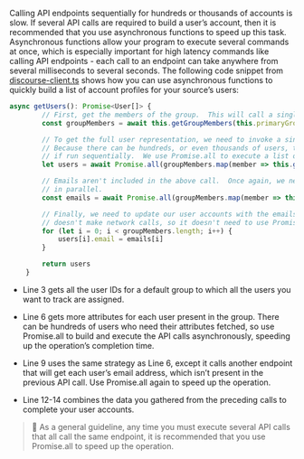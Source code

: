 Calling API endpoints sequentially for hundreds or thousands of accounts is slow. If several API calls are required to build a user’s account, then it is recommended that you use asynchronous functions to speed up this task. Asynchronous functions allow your program to execute several commands at once, which is especially important for high latency commands like calling API endpoints - each call to an endpoint can take anywhere from several milliseconds to several seconds. The following code snippet from [discourse-client.ts](https://github.com/sailpoint-oss/discourse-connector-2/blob/main/Discourse/src/discourse-client.ts) shows how you can use asynchronous functions to quickly build a list of account profiles for your source’s users:

```javascript
async getUsers(): Promise<User[]> {
        // First, get the members of the group.  This will call a single endpoint to get all the users of a group.
        const groupMembers = await this.getGroupMembers(this.primaryGroup!)

        // To get the full user representation, we need to invoke a single API call for each user.
        // Because there can be hundreds, or even thousands of users, this would take several minutes
        // if run sequentially.  We use Promise.all to execute a list of API calls in parallel.
        let users = await Promise.all(groupMembers.map(member => this.getUser(member.id!.toString())))

        // Emails aren't included in the above call.  Once again, we need to execute several API calls
        // in parallel.
        const emails = await Promise.all(groupMembers.map(member => this.getUserEmailAddress(member.username!)))

        // Finally, we need to update our user accounts with the emails we obtained.  This code
        // doesn't make network calls, so it doesn't need to use Promise.all.
        for (let i = 0; i < groupMembers.length; i++) {
            users[i].email = emails[i]
        }

        return users
    }

```
- Line 3 gets all the user IDs for a default group to which all the users you want to track are assigned. 

- Line 6 gets more attributes for each user present in the group. There can be hundreds of users who need their attributes fetched, so use Promise.all to build and execute the API calls asynchronously, speeding up the operation’s completion time.

- Line 9 uses the same strategy as Line 6, except it calls another endpoint that will get each user’s email address, which isn’t present in the previous API call. Use Promise.all again to speed up the operation.

- Line 12-14 combines the data you gathered from the preceding calls to complete your user accounts.

>📘 As a general guideline, any time you must execute several API calls that all call the same endpoint, it is recommended that you use Promise.all to speed up the operation.